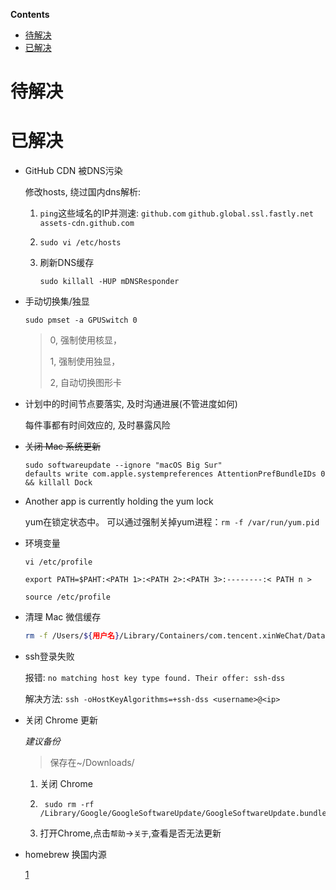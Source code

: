 <!-- START doctoc generated TOC please keep comment here to allow auto update -->
<!-- DON'T EDIT THIS SECTION, INSTEAD RE-RUN doctoc TO UPDATE -->
**Contents**

- [待解决](#%E5%BE%85%E8%A7%A3%E5%86%B3)
- [已解决](#%E5%B7%B2%E8%A7%A3%E5%86%B3)

<!-- END doctoc generated TOC please keep comment here to allow auto update -->

# 待解决

# 已解决

- GitHub CDN 被DNS污染

  修改hosts, 绕过国内dns解析:

  1. `ping`这些域名的IP并测速: `github.com` `github.global.ssl.fastly.net`
      `assets-cdn.github.com`

  2. `sudo vi /etc/hosts`

  3. 刷新DNS缓存

     `sudo killall -HUP mDNSResponder`

- 手动切换集/独显

  ```shell
  sudo pmset -a GPUSwitch 0
  ```
  
  > 0, 强制使用核显，
  >
  > 1, 强制使用独显，
  >
  > 2, 自动切换图形卡
  
  

- 计划中的时间节点要落实, 及时沟通进展(不管进度如何)

    每件事都有时间效应的, 及时暴露风险

- ~~关闭 Mac 系统更新~~

    ```shell
    sudo softwareupdate --ignore "macOS Big Sur"
    defaults write com.apple.systempreferences AttentionPrefBundleIDs 0 && killall Dock 
    ```
    
- Another app is currently holding the yum lock

    yum在锁定状态中。
    可以通过强制关掉yum进程：`rm -f /var/run/yum.pid`

- 环境变量

    `vi /etc/profile`

    `export PATH=$PAHT:<PATH 1>:<PATH 2>:<PATH 3>:--------:< PATH n >`

    `source /etc/profile`
    
- 清理 Mac 微信缓存

    ```sh
    rm -f /Users/${用户名}/Library/Containers/com.tencent.xinWeChat/Data/Library/Application Support/com.tencent.xinWeChat/2.0b4.0.9/${一串英文数字}/Message/MessageTemp/*
    ```

    

- ssh登录失败

    报错: `no matching host key type found. Their offer: ssh-dss`

    解决方法: `ssh -oHostKeyAlgorithms=+ssh-dss <username>@<ip>`

- 关闭 Chrome 更新

    *建议备份*

    > 保存在~/Downloads/

    1. 关闭 Chrome

    2. ```shel
        sudo rm -rf /Library/Google/GoogleSoftwareUpdate/GoogleSoftwareUpdate.bundle
        ```

    3. 打开Chrome,点击`帮助`->`关于`,查看是否无法更新

        
    
- homebrew 换国内源

    [1](https://mirrors.tuna.tsinghua.edu.cn/help/homebrew/)
